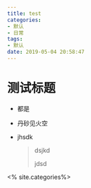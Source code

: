 ```yaml
---
title: test
categories: 
- 默认
- 日常
tags: 
- 默认
date: 2019-05-04 20:58:47
---
```


# 测试标题

+ 都是

+ 丹砂见火空

+ jhsdk

  > dsjkd 
  >
  > jdsd

<% site.categories%>

